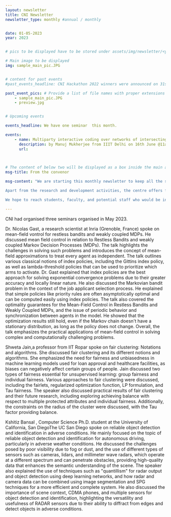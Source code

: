 ```yaml
---
layout: newsletter
title: CNI Newsletter
newsletter_type: monthly #annual / monthly


date: 01-05-2023 
year: 2023


# pics to be displayed have to be stored under assets/img/newsletter/<year>/<month>

# Main image to be displayed
img: sample_main_pic.JPG


# content for past events
#past_events_headline: CNI Hackathon 2022 winners were announced on 31st January, 2023

past_event_pics: # Provide a list of file names with proper extensions
    - sample_main_pic.JPG
    - preview.jpg


# Upcoming events

events_headline: We have one seminar  this month.

events:
    - name: Multiparty interactive coding over networks of intersecting broadcast links
      description: by Manuj Mukherjee from IIIT Delhi on 16th June @11am
      url:

    

# The content of below two will be displayed as a box inside the main area.
msg-title: From the convenor

msg-content: "We are starting this monthly newsletter to keep all the stakeholders updated on the centre activities. 

Apart from the research and development activities, the centre offers free online courses, scholarship for students working in the relevant areas, organises weekly seminar series, technical workshops, and annual summer schools. 

We hope to reach students, faculty, and potential staff who would be interested in participating in the centre activities. "

---
```


<!-- Main article -->

CNI had organised three seminars organised in May 2023.  

Dr. Nicolas Gast, a research scientist at Inria (Grenoble, France) spoke on mean-field vontrol for restless bandits and weakly coupled MDPs. He discussed mean field control in relation to Restless Bandits and weakly coupled Markov Decision Processes (MDPs). The talk highlights the challenges in solving such problems and introduces the concept of mean-field approximations to treat every agent as independent. The talk outlines various classical notions of index policies, including the Gittins index policy, as well as lambda-threshold policies that can be used to prioritize which arms to activate. Dr. Gast explained that index policies are the best approach for solving exponential convergence problems due to their greater accuracy and locally linear nature.  He also discussed the Markovian bandit problem in the context of the job applicant selection process. He explained that simple policies like priority rules are often asymptotically optimal and can be computed easily using index policies. The talk also covered the optimality guarantees for the Mean-Field Control in Restless Bandits and Weakly Coupled MDPs, and the issue of periodic behavior and synchronization between agents in the model. He showed that the optimization results still hold, even if the Markov chain doesn't have a stationary distribution, as long as the policy does not change. Overall, the talk emphasizes the practical applications of mean-field control in solving complex and computationally challenging problems.
    
Shweta Jain,a professor  from IIT Ropar spoke on fair clustering: Notations and algorithms. She discussed fair clustering and its different notions and algorithms. She emphasized the need for fairness and unbiasedness in machine learning models used for loan approval and healthcare facilities, as biases can negatively affect certain groups of people. Jain discussed two types of fairness essential for unsupervised learning: group fairness and individual fairness. Various approaches to fair clustering were discussed, including the fairlets, regularized optimization function, LP formulation, and Tau fairness. The speaker also discussed practical results of fair clustering and their future research, including exploring achieving balance with respect to multiple protected attributes and individual fairness. Additionally, the constraints on the radius of the cluster were discussed, with the Tau factor providing balance.
    
Kshitiz Bansal , Computer Science Ph.D. student at the University of California, San DiegoThe UC San Diego spoke on reliable object detection and identification in adverse conditions.  He mainly focused on the topic of reliable object detection and identification for autonomous driving, particularly in adverse weather conditions. He discussed the challenges posed by poor visibility due to fog or dust, and the use of different types of sensors such as cameras, lidars, and millimeter wave radars, which operate at a different spectrum and can penetrate obstacles, providing high-quality data that enhances the semantic understanding of the scene. The speaker also explained the use of techniques such as "quantillism" for radar output and object detection using deep learning networks, and how radar and camera data can be combined using image segmentation and SPG techniques for a more efficient and complete system. He also discussed the importance of scene context, CDMA phones, and multiple sensors for object detection and identification, highlighting the versatility and usefulness of RADAR sensors due to their ability to diffract from edges and detect objects in adverse conditions.


    


